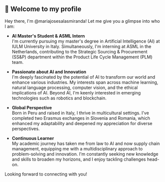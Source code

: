 <!---
mariajosesalasmiranda/mariajosesalasmiranda is a ✨ special ✨ repository because its `README.md` (this file) appears on your GitHub profile.
You can click the Preview link to take a look at your changes.
--->

## 👋 Welcome to my profile
Hey there, I'm @mariajosesalasmiranda! Let me give you a glimpse into who I am: 

- **AI Master's Student & ASML Intern** \
I'm currently pursuing my master's degree in Artificial Intelligence (AI) at IULM University in Italy. Simultaneously, I'm interning at ASML in the Netherlands, contributing to the Strategic Sourcing & Procurement (SS&P) department within the Product Life Cycle Management (PLM) team.

- **Passionate about AI and Innovation** \
I'm deeply fascinated by the potential of AI to transform our world and enhance various industries. My interests span across machine learning, natural language processing, computer vision, and the ethical implications of AI. Beyond AI, I'm keenly interested in emerging technologies such as robotics and blockchain.

- **Global Perspective** \
Born in Peru and raised in Italy, I thrive in multicultural settings. I've completed two Erasmus exchanges in Slovenia and Romania, which enhanced my adaptability and deepened my appreciation for diverse perspectives.

- **Continuous Learner** \
My academic journey has taken me from law to AI and now supply chain management, equipping me with a multidisciplinary approach to problem-solving and innovation. I'm constantly seeking new knowledge and skills to broaden my horizons, and I enjoy tackling challenges head-on.

Looking forward to connecting with you!
